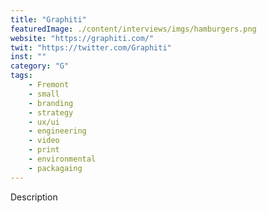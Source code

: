 ```yaml
---
title: "Graphiti"
featuredImage: ./content/interviews/imgs/hamburgers.png
website: "https://graphiti.com/"
twit: "https://twitter.com/Graphiti"
inst: ""
category: "G"
tags:
    - Fremont
    - small
    - branding
    - strategy
    - ux/ui
    - engineering
    - video
    - print
    - environmental
    - packagaing
---
```


Description

